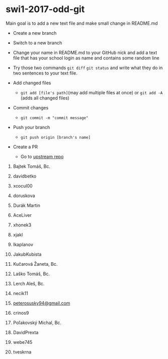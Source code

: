 # swi1-2017-odd-git

Main goal is to add a new text file and make small change in README.md

* Create a new branch 

* Switch to a new branch

* Change your name in README.md to your GitHub nick and add a text file that has your school login as name and contains some random line

* Try those two commands `git diff` `git status` and write what they do in two sentences to your text file. 

* Add changed files 

  * `git add [file's path]`(may add multiple files at once) or `git add -A` (adds all changed files)

* Commit changes

  * `git commit -m "commit message"`

* Push your branch

  * `git push origin [branch's name]`

* Create a PR

  * Go to [upstream repo](https://github.com/RoadToSoftwareFactory/swi1-2017-odd-git) 



1.	Bajtek Tomáš, Bc.


2.	davidbetko


3.	xcocul00


4.	doruskova


5.	Durák Martin


6.	AceLiver


7.	xhonek3


8.	xjakl


9.	lkaplanov


10.	JakubKubista


11.	Kučarová Žaneta, Bc.


12.	Laško Tomáš, Bc.


13.	Lerch Aleš, Bc.


14.	necik11


15.	peterosusky94@gmail.com


16.	crinos9


17.	Poľakovský Michal, Bc.


18.	DavidPrexta


19.	webe745


20.	tveskrna
